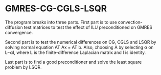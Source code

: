 # GMRES-CG-CGLS-LSQR
The program breaks into three parts. First part is to use convection-diffusion test matrices to test the effect of ILU preconditioned on GMRES convergence. 

Second part is to test the numerical differences on CG, CGLS and LSQR by solving normal equation AT Ax = AT b. Also, choosing A by selecting α on L−αI, where L is the finite-difference Laplacian matrix and I is identity. 

Last part is to find a good preconditioner and solve the least square problem by LSQR.
